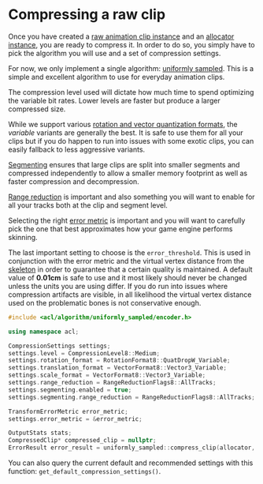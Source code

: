 # Compressing a raw clip

Once you have created a [raw animation clip instance](creating_a_raw_clip.md) and an [allocator instance](implementing_an_allocator.md), you are ready to compress it. In order to do so, you simply have to pick the algorithm you will use and a set of compression settings.

For now, we only implement a single algorithm: [uniformly sampled](algorithm_uniformly_sampled.md). This is a simple and excellent algorithm to use for everyday animation clips.

The compression level used will dictate how much time to spend optimizing the variable bit rates. Lower levels are faster but produce a larger compressed size.

While we support various [rotation and vector quantization formats](rotation_and_vector_formats.md), the *variable* variants are generally the best. It is safe to use them for all your clips but if you do happen to run into issues with some exotic clips, you can easily fallback to less aggressive variants.

[Segmenting](http://nfrechette.github.io/2016/11/10/anim_compression_uniform_segmenting/) ensures that large clips are split into smaller segments and compressed independently to allow a smaller memory footprint as well as faster compression and decompression.

[Range reduction](range_reduction.md) is important and also something you will want to enable for all your tracks both at the clip and segment level.

Selecting the right [error metric](error_metrics.md) is important and you will want to carefully pick the one that best approximates how your game engine performs skinning.

The last important setting to choose is the `error_threshold`. This is used in conjunction with the error metric and the virtual vertex distance from the [skeleton](creating_a_skeleton.md) in order to guarantee that a certain quality is maintained. A default value of **0.01cm** is safe to use and it most likely should never be changed unless the units you are using differ. If you do run into issues where compression artifacts are visible, in all likelihood the virtual vertex distance used on the problematic bones is not conservative enough.

```c++
#include <acl/algorithm/uniformly_sampled/encoder.h>

using namespace acl;

CompressionSettings settings;
settings.level = CompressionLevel8::Medium;
settings.rotation_format = RotationFormat8::QuatDropW_Variable;
settings.translation_format = VectorFormat8::Vector3_Variable;
settings.scale_format = VectorFormat8::Vector3_Variable;
settings.range_reduction = RangeReductionFlags8::AllTracks;
settings.segmenting.enabled = true;
settings.segmenting.range_reduction = RangeReductionFlags8::AllTracks;

TransformErrorMetric error_metric;
settings.error_metric = &error_metric;

OutputStats stats;
CompressedClip* compressed_clip = nullptr;
ErrorResult error_result = uniformly_sampled::compress_clip(allocator, raw_clip, settings, compressed_clip, stats);
```

You can also query the current default and recommended settings with this function: `get_default_compression_settings()`.
